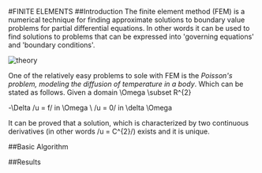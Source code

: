 #FINITE ELEMENTS
##Introduction
The finite element method (FEM) is a numerical technique for finding approximate solutions to boundary value problems for partial differential equations. In other words it can be used to find solutions to problems that can be expressed into 'governing equations' and 'boundary conditions'.


![theory]([file:images/fem.png)


One of the relatively easy problems to sole with FEM is the *Poisson's problem, modeling the diffusion of temperature in a body*. Which can be stated as follows. Given a domain \Omega \subset R^{2}

   -\Delta /u = f/   in \Omega \\
   /u = 0/    in \delta \Omega

It can be proved that a solution, which is characterized by two continuous derivatives (in other words /u = C^{2}/) exists and it is unique.


##Basic Algorithm



##Results


